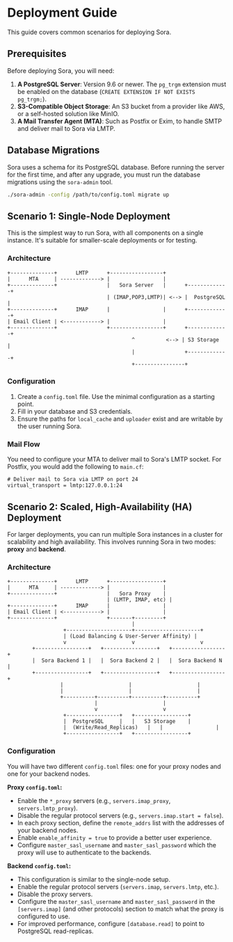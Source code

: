 # Deployment Guide

This guide covers common scenarios for deploying Sora.

## Prerequisites

Before deploying Sora, you will need:

1.  **A PostgreSQL Server**: Version 9.6 or newer. The `pg_trgm` extension must be enabled on the database (`CREATE EXTENSION IF NOT EXISTS pg_trgm;`).
2.  **S3-Compatible Object Storage**: An S3 bucket from a provider like AWS, or a self-hosted solution like MinIO.
3.  **A Mail Transfer Agent (MTA)**: Such as Postfix or Exim, to handle SMTP and deliver mail to Sora via LMTP.

## Database Migrations

Sora uses a schema for its PostgreSQL database. Before running the server for the first time, and after any upgrade, you must run the database migrations using the `sora-admin` tool.

```bash
./sora-admin -config /path/to/config.toml migrate up
```

## Scenario 1: Single-Node Deployment

This is the simplest way to run Sora, with all components on a single instance. It's suitable for smaller-scale deployments or for testing.

### Architecture

```
+--------------+      LMTP      +-----------------+
|      MTA     | -------------> |                 |
+--------------+                |   Sora Server   |      +-------------+
                                | (IMAP,POP3,LMTP)| <--> |  PostgreSQL |
+--------------+      IMAP      |                 |      +-------------+
| Email Client | <------------> |                 |
+--------------+                +-----------------+      +-------------+
                                        ^          <--> | S3 Storage  |
                                        |                +-------------+
                                        +----------------+
```

### Configuration

1.  Create a `config.toml` file. Use the minimal configuration as a starting point.
2.  Fill in your database and S3 credentials.
3.  Ensure the paths for `local_cache` and `uploader` exist and are writable by the user running Sora.

### Mail Flow

You need to configure your MTA to deliver mail to Sora's LMTP socket. For Postfix, you would add the following to `main.cf`:

```
# Deliver mail to Sora via LMTP on port 24
virtual_transport = lmtp:127.0.0.1:24
```

## Scenario 2: Scaled, High-Availability (HA) Deployment

For larger deployments, you can run multiple Sora instances in a cluster for scalability and high availability. This involves running Sora in two modes: **proxy** and **backend**.

### Architecture

```
+--------------+      LMTP      +-----------------+
|      MTA     | -------------> |                 |
+--------------+                |   Sora Proxy    |
                                | (LMTP, IMAP, etc) |
+--------------+      IMAP      |                 |
| Email Client | <------------> |                 |
+--------------+                +-------+---------+
                                        |
                  +---------------------+---------------------+
                  | (Load Balancing & User-Server Affinity) |
                  v                     v                     v
        +-----------------+   +-----------------+   +-----------------+
        |  Sora Backend 1 |   |  Sora Backend 2 |   |  Sora Backend N |
        +-----------------+   +-----------------+   +-----------------+
                 |                     |                     |
                 |                     |                     |
                 +----------+----------+----------+----------+
                            |                     |
                            v                     v
                  +-----------------+   +-----------------+
                  |  PostgreSQL     |   |   S3 Storage    |
                  |  (Write/Read_Replicas)   |   |                 |
                  +-----------------+   +-----------------+
```

### Configuration

You will have two different `config.toml` files: one for your proxy nodes and one for your backend nodes.

**Proxy `config.toml`:**
*   Enable the `*_proxy` servers (e.g., `servers.imap_proxy`, `servers.lmtp_proxy`).
*   Disable the regular protocol servers (e.g., `servers.imap.start = false`).
*   In each proxy section, define the `remote_addrs` list with the addresses of your backend nodes.
*   Enable `enable_affinity = true` to provide a better user experience.
*   Configure `master_sasl_username` and `master_sasl_password` which the proxy will use to authenticate to the backends.

**Backend `config.toml`:**
*   This configuration is similar to the single-node setup.
*   Enable the regular protocol servers (`servers.imap`, `servers.lmtp`, etc.).
*   Disable the proxy servers.
*   Configure the `master_sasl_username` and `master_sasl_password` in the `[servers.imap]` (and other protocols) section to match what the proxy is configured to use.
*   For improved performance, configure `[database.read]` to point to PostgreSQL read-replicas.

